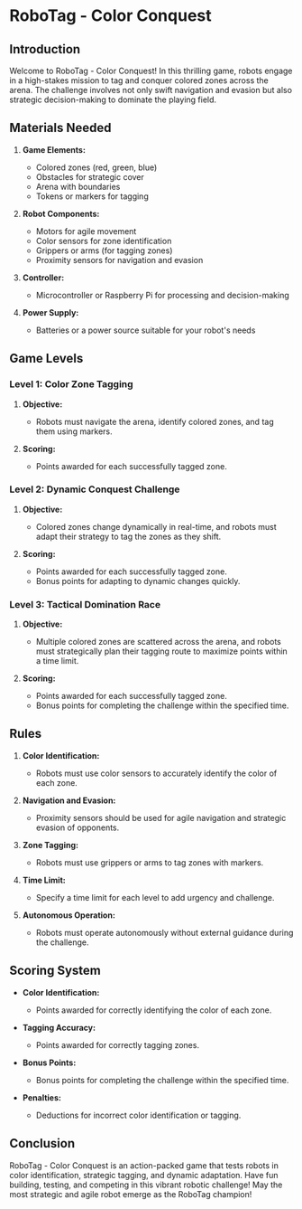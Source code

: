 # RoboTag - Color Conquest

## Introduction

Welcome to RoboTag - Color Conquest! In this thrilling game, robots engage in a high-stakes mission to tag and conquer colored zones across the arena. The challenge involves not only swift navigation and evasion but also strategic decision-making to dominate the playing field.

## Materials Needed

1. **Game Elements:**
   - Colored zones (red, green, blue)
   - Obstacles for strategic cover
   - Arena with boundaries
   - Tokens or markers for tagging

2. **Robot Components:**
   - Motors for agile movement
   - Color sensors for zone identification
   - Grippers or arms (for tagging zones)
   - Proximity sensors for navigation and evasion

3. **Controller:**
   - Microcontroller or Raspberry Pi for processing and decision-making

4. **Power Supply:**
   - Batteries or a power source suitable for your robot's needs

## Game Levels

### Level 1: Color Zone Tagging

1. **Objective:**
   - Robots must navigate the arena, identify colored zones, and tag them using markers.

2. **Scoring:**
   - Points awarded for each successfully tagged zone.

### Level 2: Dynamic Conquest Challenge

1. **Objective:**
   - Colored zones change dynamically in real-time, and robots must adapt their strategy to tag the zones as they shift.

2. **Scoring:**
   - Points awarded for each successfully tagged zone.
   - Bonus points for adapting to dynamic changes quickly.

### Level 3: Tactical Domination Race

1. **Objective:**
   - Multiple colored zones are scattered across the arena, and robots must strategically plan their tagging route to maximize points within a time limit.

2. **Scoring:**
   - Points awarded for each successfully tagged zone.
   - Bonus points for completing the challenge within the specified time.

## Rules

1. **Color Identification:**
   - Robots must use color sensors to accurately identify the color of each zone.

2. **Navigation and Evasion:**
   - Proximity sensors should be used for agile navigation and strategic evasion of opponents.

3. **Zone Tagging:**
   - Robots must use grippers or arms to tag zones with markers.

4. **Time Limit:**
   - Specify a time limit for each level to add urgency and challenge.

5. **Autonomous Operation:**
   - Robots must operate autonomously without external guidance during the challenge.

## Scoring System

- **Color Identification:**
  - Points awarded for correctly identifying the color of each zone.

- **Tagging Accuracy:**
  - Points awarded for correctly tagging zones.

- **Bonus Points:**
  - Bonus points for completing the challenge within the specified time.

- **Penalties:**
  - Deductions for incorrect color identification or tagging.



## Conclusion

RoboTag - Color Conquest is an action-packed game that tests robots in color identification, strategic tagging, and dynamic adaptation. Have fun building, testing, and competing in this vibrant robotic challenge! May the most strategic and agile robot emerge as the RoboTag champion!

